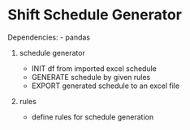 # Shift Schedule Generator

Dependencies:
    - pandas


1. schedule generator
    - INIT df from imported excel schedule
    - GENERATE schedule by given rules
    - EXPORT generated schedule to an excel file


2. rules
    - define rules for schedule generation

